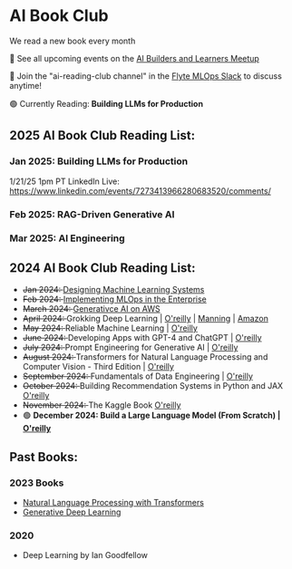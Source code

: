 # AI Book Club 

We read a new book every month

📅 See all upcoming events on the [AI Builders and Learners Meetup](https://www.meetup.com/ai-builders-and-learners-seattle/)

💬 Join the "ai-reading-club channel" in the [Flyte MLOps Slack](https://slack.flyte.org/) to discuss anytime!

🟢 Currently Reading:<b> Building LLMs for Production </b>

## 2025 AI Book Club Reading List:

### Jan 2025: Building LLMs for Production
1/21/25 1pm PT
LinkedIn Live: https://www.linkedin.com/events/7273413966280683520/comments/

### Feb 2025: RAG-Driven Generative AI

### Mar 2025: AI Engineering


## 2024 AI Book Club Reading List:

- <strike> Jan 2024: </strike> [Designing Machine Learning Systems](https://learning.oreilly.com/library/view/designing-machine-learning/9781098107956/)
- <strike> Feb 2024: </strike> [Implementing MLOps in the Enterprise](https://learning.oreilly.com/library/view/implementing-mlops-in/9781098136574/)
- <strike> March 2024: </strike> [Generativce AI on AWS](https://learning.oreilly.com/library/view/generative-ai-on/9781098159214/)
- <strike>  April 2024: </strike> Grokking Deep Learning | [O'reilly](https://learning.oreilly.com/library/view/grokking-deep-learning/9781617293702/) | [Manning](https://www.manning.com/books/grokking-deep-learning) | [Amazon](https://www.amazon.com/Grokking-Deep-Learning-Andrew-Trask/dp/1617293709/)
- <strike> May 2024: </strike>  Reliable Machine Learning | [O'reilly](https://learning.oreilly.com/library/view/reliable-machine-learning/9781098106218/)
- <strike> June 2024: </strike> Developing Apps with GPT-4 and ChatGPT | [O'reilly](https://learning.oreilly.com/library/view/developing-apps-with/9781098152475/)  
- <strike> July 2024: </strike> Prompt Engineering for Generative AI | [O'reilly](https://www.oreilly.com/library/view/prompt-engineering-for/9781098153427/) 
- <strike> August 2024: </strike>Transformers for Natural Language Processing and Computer Vision - Third Edition | [O'reilly](https://learning.oreilly.com/library/view/transformers-for-natural/9781805128724/)
- <strike> September 2024: </strike>Fundamentals of Data Engineering | [O'reilly](https://learning.oreilly.com/library/view/fundamentals-of-data/9781098108298/)
- <strike> October 2024: </strike>Building Recommendation Systems in Python and JAX [O'reilly](https://www.oreilly.com/library/view/building-recommendation-systems/9781492097983/) 
- <strike> November 2024: </strike>The Kaggle Book [O'reilly](https://learning.oreilly.com/library/view/the-kaggle-book/9781801817479/)
- 🟢 <b> December 2024: Build a Large Language Model (From Scratch) | [O'reilly](https://learning.oreilly.com/library/view/build-a-large/9781633437166/)</b>




## Past Books:

### 2023 Books
-  [Natural Language Processing with Transformers](https://learning.oreilly.com/library/view/natural-language-processing/9781098136789/)
-  [Generative Deep Learning](https://learning.oreilly.com/library/view/generative-deep-learning/9781098134174/)


### 2020
- Deep Learning by Ian Goodfellow






